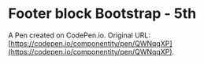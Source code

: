 # Footer block Bootstrap - 5th

A Pen created on CodePen.io. Original URL: [https://codepen.io/componentity/pen/QWNqqXP](https://codepen.io/componentity/pen/QWNqqXP).


